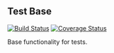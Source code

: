 ## Test Base  ##
[![Build Status](https://travis-ci.org/Dhii/test-base.svg?branch=master)](https://travis-ci.org/Dhii/test-base)
[![Coverage Status](https://coveralls.io/repos/github/Dhii/test-base/badge.svg?branch=master)](https://coveralls.io/github/Dhii/test-base?branch=master)

Base functionality for tests.
